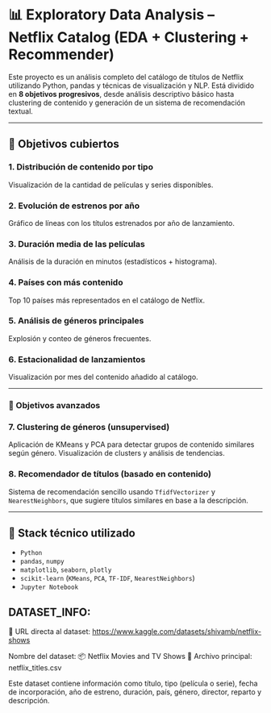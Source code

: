 # 📊 Exploratory Data Analysis – Netflix Catalog (EDA + Clustering + Recommender)

Este proyecto es un análisis completo del catálogo de títulos de Netflix utilizando Python, pandas y técnicas de visualización y NLP. Está dividido en **8 objetivos progresivos**, desde análisis descriptivo básico hasta clustering de contenido y generación de un sistema de recomendación textual.

---

## 🧠 Objetivos cubiertos

### 1. Distribución de contenido por tipo
Visualización de la cantidad de películas y series disponibles.

### 2. Evolución de estrenos por año
Gráfico de líneas con los títulos estrenados por año de lanzamiento.

### 3. Duración media de las películas
Análisis de la duración en minutos (estadísticos + histograma).

### 4. Países con más contenido
Top 10 países más representados en el catálogo de Netflix.

### 5. Análisis de géneros principales
Explosión y conteo de géneros frecuentes.

### 6. Estacionalidad de lanzamientos
Visualización por mes del contenido añadido al catálogo.

---

### 🔬 Objetivos avanzados

### 7. Clustering de géneros (unsupervised)
Aplicación de KMeans y PCA para detectar grupos de contenido similares según género. Visualización de clusters y análisis de tendencias.

### 8. Recomendador de títulos (basado en contenido)
Sistema de recomendación sencillo usando `TfidfVectorizer` y `NearestNeighbors`, que sugiere títulos similares en base a la descripción.

---

## 💼 Stack técnico utilizado

- `Python`
- `pandas`, `numpy`
- `matplotlib`, `seaborn`, `plotly`
- `scikit-learn` (`KMeans`, `PCA`, `TF-IDF`, `NearestNeighbors`)
- `Jupyter Notebook`

## DATASET_INFO:
🔗 URL directa al dataset:
https://www.kaggle.com/datasets/shivamb/netflix-shows

Nombre del dataset:
📦 Netflix Movies and TV Shows
📁 Archivo principal: netflix_titles.csv

Este dataset contiene información como título, tipo (película o serie), fecha de incorporación, año de estreno, duración, país, género, director, reparto y descripción.